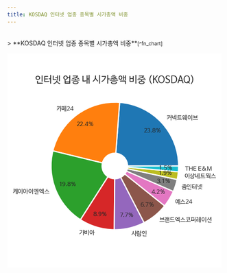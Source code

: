 ```yaml
---
title: KOSDAQ 인터넷 업종 종목별 시가총액 비중
---
```

<br>
> **KOSDAQ 인터넷 업종 종목별 시가총액 비중<a id="pie"></a>**<small>[^fn_chart]</small>

![294090](images/kosdaq_업종_인터넷_종목.png)